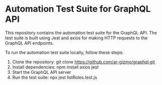 # Automation Test Suite for GraphQL API

This repository contains the automation test suite for the GraphQL API. The test suite is built using Jest and axios for making HTTP requests to the GraphQL API endpoints.

To run the automation test suite locally, follow these steps:

1. Clone the repository: git clone https://github.com/ar-gizmo/graphql.git
2. Install dependencies: npm install axios jest
3. Start the GraphQL API server
4. Run the test suite: npx jest listRoles.test.js